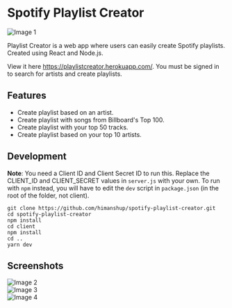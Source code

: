 # Spotify Playlist Creator
![Image 1](https://raw.githubusercontent.com/himanshup/spotify-playlist-creator/master/screenshots/img1.png)  

Playlist Creator is a web app where users can easily create Spotify playlists. Created using React and Node.js.  

View it here https://playlistcreator.herokuapp.com/. You must be signed in to search for artists and create playlists.

## Features
* Create playlist based on an artist.
* Create playlist with songs from Billboard's Top 100.
* Create playlist with your top 50 tracks.
* Create playlist based on your top 10 artists.

## Development

**Note**: You need a Client ID and Client Secret ID to run this. Replace the CLIENT_ID and CLIENT_SECRET values in `server.js` with your own. To run with `npm` instead, you will have to edit the `dev` script in `package.json` (in the root of the folder, not client).

```
git clone https://github.com/himanshup/spotify-playlist-creator.git
cd spotify-playlist-creator
npm install
cd client
npm install
cd ..
yarn dev
```

## Screenshots
![Image 2](https://raw.githubusercontent.com/himanshup/spotify-playlist-creator/master/screenshots/img2.png)  
![Image 3](https://raw.githubusercontent.com/himanshup/spotify-playlist-creator/master/screenshots/img3.png)  
![Image 4](https://raw.githubusercontent.com/himanshup/spotify-playlist-creator/master/screenshots/toptracks.png)